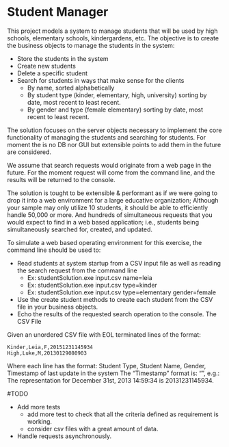 # Student Manager

This project models a system to manage students that will be used by high schools, elementary schools,
kindergardens, etc.
The objective is to create the business objects to manage the students in the system:
  * Store the students in the system
  * Create new students
  * Delete a specific student
  * Search for students in ways that make sense for the clients
    - By name, sorted alphabetically
    - By student type (kinder, elementary, high, university) sorting by date, most recent to least recent.
    - By gender and type (female elementary) sorting by date, most recent to least recent.

The solution focuses on the server objects necessary to implement the core functionality of managing the students and searching for students.
For moment the is no DB nor GUI but extensible points to add them in the future are considered.

We assume that search requests would originate from a web page in the future.
For the moment request will come from the command line, and the results will be returned to the console.

The solution is tought to be extensible & performant as if we were going to drop it into a web environment for a large educative organization; Although your sample may only utilize 10 students, it should be able to efficiently handle 50,000 or more. And hundreds of simultaneous requests that you would expect to find in a web based application; i.e., students being simultaneously searched for, created, and updated.

To simulate a web based operating environment for this exercise, the command line should be used to:
  * Read students at system startup from a CSV input file as well as reading the search request from
the command line
    - Ex: studentSolution.exe input.csv name=leia
    - Ex: studentSolution.exe input.csv type=kinder
    - Ex: studentSolution.exe input.csv type=elementary gender=female
  * Use the create student methods to create each student from the CSV file in your business objects.
  * Echo the results of the requested search operation to the console. The CSV File

Given an unordered CSV file with EOL terminated lines of the format:
```
Kinder,Leia,F,20151231145934
High,Luke,M,20130129080903
```
Where each line has the format:
Student Type, Student Name, Gender, Timestamp of last update in the system
The “Timestamp” format is: “<year><month><day><hour><minute><second>”, e.g.:
The representation for December 31st, 2013 14:59:34 is 20131231145934.

#TODO
  * Add more tests
    * add more test to check that all the criteria defined as requirement is working.
    * consider csv files with a great amount of data.
  * Handle requests asynchronously.
